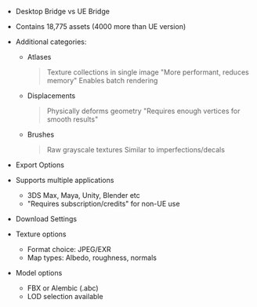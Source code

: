 - Desktop Bridge vs UE Bridge
 - Contains 18,775 assets (4000 more than UE version)
 - Additional categories:
   * Atlases
     > Texture collections in single image
     > "More performant, reduces memory"
     > Enables batch rendering
   * Displacements 
     > Physically deforms geometry
     > "Requires enough vertices for smooth results"
   * Brushes
     > Raw grayscale textures
     > Similar to imperfections/decals

- Export Options
 - Supports multiple applications
   * 3DS Max, Maya, Unity, Blender etc
   * "Requires subscription/credits" for non-UE use
 
- Download Settings
 - Texture options
   * Format choice: JPEG/EXR
   * Map types: Albedo, roughness, normals
 - Model options
   * FBX or Alembic (.abc)
   * LOD selection available